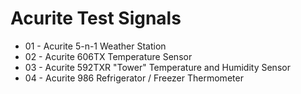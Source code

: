 Acurite Test Signals
====================

- 01 - Acurite 5-n-1 Weather Station
- 02 - Acurite 606TX Temperature Sensor
- 03 - Acurite 592TXR "Tower" Temperature and Humidity Sensor
- 04 - Acurite 986 Refrigerator / Freezer Thermometer

